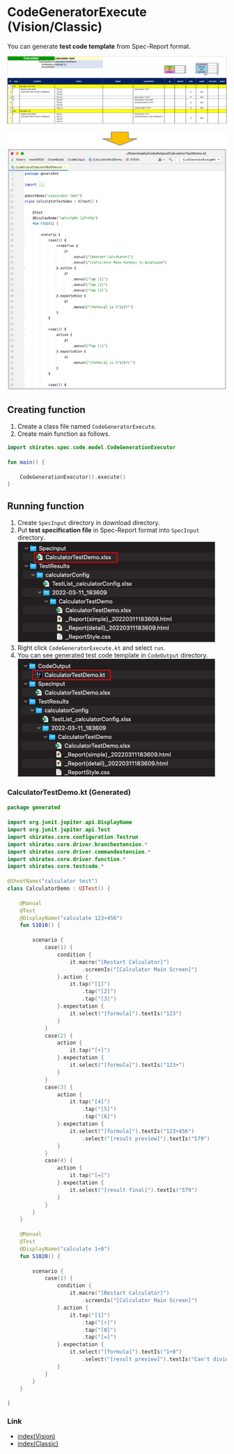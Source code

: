 # CodeGeneratorExecute (Vision/Classic)

You can generate **test code template** from Spec-Report format.

![](_images/code_generator_spec_report.png)

![](_images/code_generator_code_template.png)

## Creating function

1. Create a class file named `CodeGeneratorExecute`.
2. Create main function as follows.

```kotlin
import shirates.spec.code.model.CodeGenerationExecutor

fun main() {

    CodeGenerationExecutor().execute()
}
```

## Running function

1. Create `SpecInput` directory in download directory.
2. Put **test specification file** in Spec-Report format into `SpecInput` directory.<br>
   ![](_images/code_generator_execute_1.png)
3. Right click `CodeGeneratorExecute.kt` and select `run`.
4. You can see generated test code template in `CodeOutput` directory.<br>
   ![](_images/code_generator_execute_2.png)

### CalculatorTestDemo.kt (Generated)

```kotlin
package generated

import org.junit.jupiter.api.DisplayName
import org.junit.jupiter.api.Test
import shirates.core.configuration.Testrun
import shirates.core.driver.branchextension.*
import shirates.core.driver.commandextension.*
import shirates.core.driver.function.*
import shirates.core.testcode.*

@SheetName("calculator test")
class CalculatorDemo : UITest() {

    @Manual
    @Test
    @DisplayName("calculate 123+456")
    fun S1010() {

        scenario {
            case(1) {
                condition {
                    it.macro("[Restart Calculator]")
                        .screenIs("[Calculator Main Screen]")
                }.action {
                    it.tap("[1]")
                        .tap("[2]")
                        .tap("[3]")
                }.expectation {
                    it.select("[formula]").textIs("123")
                }
            }
            case(2) {
                action {
                    it.tap("[+]")
                }.expectation {
                    it.select("[formula]").textIs("123+")
                }
            }
            case(3) {
                action {
                    it.tap("[4]")
                        .tap("[5]")
                        .tap("[6]")
                }.expectation {
                    it.select("[formula]").textIs("123+456")
                        .select("[result preview]").textIs("579")
                }
            }
            case(4) {
                action {
                    it.tap("[=]")
                }.expectation {
                    it.select("[result final]").textIs("579")
                }
            }
        }
    }

    @Manual
    @Test
    @DisplayName("calculate 1÷0")
    fun S1020() {

        scenario {
            case(1) {
                condition {
                    it.macro("[Restart Calculator]")
                        .screenIs("[Calculator Main Screen]")
                }.action {
                    it.tap("[1]")
                        .tap("[÷]")
                        .tap("[0]")
                        .tap("[=]")
                }.expectation {
                    it.select("[formula]").textIs("1÷0")
                        .select("[result preview]").textIs("Can't divide by 0")
                }
            }
        }
    }

}
```

### Link

- [index(Vision)](../../index.md)
- [index(Classic)](../../classic/index.md)

